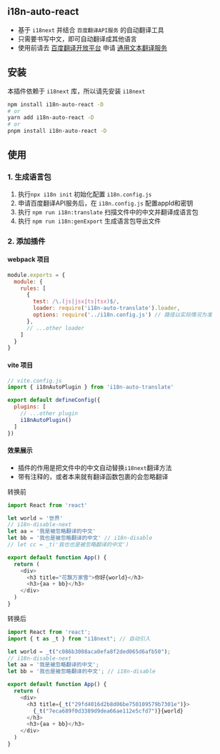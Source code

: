 ## i18n-auto-react
  * 基于 `i18next` 并结合 `百度翻译API服务` 的自动翻译工具
  * 只需要书写中文，即可自动翻译成其他语言
  * 使用前请去
  <a href="https://api.fanyi.baidu.com/" target="_blank">百度翻译开放平台</a>
  申请 <a href="https://api.fanyi.baidu.com/doc/21" target="_blank">通用文本翻译服务</a>

## 安装
本插件依赖于 `i18next` 库，所以请先安装 `i18next`
 ```sh
npm install i18n-auto-react -D
# or
yarn add i18n-auto-react -D
# or
pnpm install i18n-auto-react -D
 ```

## 使用
### 1. 生成语言包
1. 执行`npx i18n init` 初始化配置 `i18n.config.js`
2. 申请百度翻译API服务后，在 `i18n.config.js` 配置appId和密钥
3. 执行 `npm run i18n:translate` 扫描文件中的中文并翻译成语言包
4. 执行 `npm run i18n:genExport` 生成语言包导出文件


### 2. 添加插件
#### webpack 项目
```js
module.exports = {
  module: {
    rules: [
      {
        test: /\.(js|jsx|ts|tsx)$/,
        loader: require('i18n-auto-translate').loader,
        options: require('../i18n.config.js') // 路径以实际情况为准
      },
      // ...other loader
    ]
  }
}
```
#### vite 项目
```js
// vite.config.js
import { i18nAutoPlugin } from 'i18n-auto-translate'

export default defineConfig({
  plugins: [
    // ...other plugin
    i18nAutoPlugin()
  ]
})
```
#### 效果展示
* 插件的作用是把文件中的中文自动替换`i18next`翻译方法
* 带有注释的，或者本来就有翻译函数包裹的会忽略翻译

转换前
```js
import React from 'react'

let world = '世界'
// i18n-disable-next
let aa = '我是被忽略翻译的中文'
let bb = '我也是被忽略翻译的中文' // i18n-disable
// let cc = _t('我也也是被忽略翻译的中文')

export default function App() {
  return (
    <div>
      <h3 title="花飘万家雪">你好{world}</h3>
      <h3>{aa + bb}</h3>
    </div>
  )
}
```

转换后
```js
import React from 'react';
import { t as _t } from "i18next"; // 自动引入

let world = _t("c086b3008aca0efa8f2ded065d6afb50");
// i18n-disable-next
let aa = '我是被忽略翻译的中文';
let bb = '我也是被忽略翻译的中文'; // i18n-disable

export default function App() {
  return (
    <div>
      <h3 title={_t("29fd4016d2b8d06be750109579b7301e")}>
        {_t("7eca689f0d3389d9dea66ae112e5cfd7")}{world}
      </h3>
      <h3>{aa + bb}</h3>
    </div>
  )
}
```
